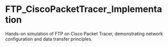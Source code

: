 # FTP_CiscoPacketTracer_Implementation
Hands-on simulation of FTP on Cisco Packet Tracer, demonstrating network configuration and data transfer principles.
